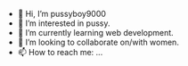 - 👋 Hi, I’m pussyboy9000
- 👀 I’m interested in pussy.
- 🌱 I’m currently learning web development.
- 💞️ I’m looking to collaborate on/with women.
- 📫 How to reach me: ...

<!---
pussyboy9000/pussyboy9000 is a ✨ special ✨ repository because its `README.md` (this file) appears on your GitHub profile.
You can click the Preview link to take a look at your changes.
--->
